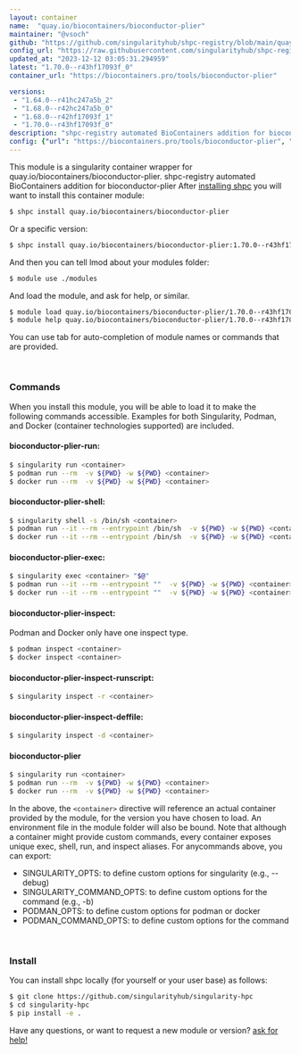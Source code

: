 ```yaml
---
layout: container
name:  "quay.io/biocontainers/bioconductor-plier"
maintainer: "@vsoch"
github: "https://github.com/singularityhub/shpc-registry/blob/main/quay.io/biocontainers/bioconductor-plier/container.yaml"
config_url: "https://raw.githubusercontent.com/singularityhub/shpc-registry/main/quay.io/biocontainers/bioconductor-plier/container.yaml"
updated_at: "2023-12-12 03:05:31.294959"
latest: "1.70.0--r43hf17093f_0"
container_url: "https://biocontainers.pro/tools/bioconductor-plier"

versions:
 - "1.64.0--r41hc247a5b_2"
 - "1.68.0--r42hc247a5b_0"
 - "1.68.0--r42hf17093f_1"
 - "1.70.0--r43hf17093f_0"
description: "shpc-registry automated BioContainers addition for bioconductor-plier"
config: {"url": "https://biocontainers.pro/tools/bioconductor-plier", "maintainer": "@vsoch", "description": "shpc-registry automated BioContainers addition for bioconductor-plier", "latest": {"1.70.0--r43hf17093f_0": "sha256:826184b83d0392ff93d137533956799acaadb26930b103cceb1a902e8e3b22bb"}, "tags": {"1.64.0--r41hc247a5b_2": "sha256:fa4633ab3af277edfe4106608abacdcccbb3d6532fa4ff60ce39b02870f769d7", "1.68.0--r42hc247a5b_0": "sha256:15f5125357a42e734a70e74c7f19473b119e9b4e09303d915f7e69822b245de7", "1.68.0--r42hf17093f_1": "sha256:5c025d4b0a145571a64593b75b8ac900cc1f11362f92c567ba62aaa98f53d2a5", "1.70.0--r43hf17093f_0": "sha256:826184b83d0392ff93d137533956799acaadb26930b103cceb1a902e8e3b22bb"}, "docker": "quay.io/biocontainers/bioconductor-plier"}
---
```


This module is a singularity container wrapper for quay.io/biocontainers/bioconductor-plier.
shpc-registry automated BioContainers addition for bioconductor-plier
After [installing shpc](#install) you will want to install this container module:


```bash
$ shpc install quay.io/biocontainers/bioconductor-plier
```

Or a specific version:

```bash
$ shpc install quay.io/biocontainers/bioconductor-plier:1.70.0--r43hf17093f_0
```

And then you can tell lmod about your modules folder:

```bash
$ module use ./modules
```

And load the module, and ask for help, or similar.

```bash
$ module load quay.io/biocontainers/bioconductor-plier/1.70.0--r43hf17093f_0
$ module help quay.io/biocontainers/bioconductor-plier/1.70.0--r43hf17093f_0
```

You can use tab for auto-completion of module names or commands that are provided.

<br>

### Commands

When you install this module, you will be able to load it to make the following commands accessible.
Examples for both Singularity, Podman, and Docker (container technologies supported) are included.

#### bioconductor-plier-run:

```bash
$ singularity run <container>
$ podman run --rm  -v ${PWD} -w ${PWD} <container>
$ docker run --rm  -v ${PWD} -w ${PWD} <container>
```

#### bioconductor-plier-shell:

```bash
$ singularity shell -s /bin/sh <container>
$ podman run --it --rm --entrypoint /bin/sh  -v ${PWD} -w ${PWD} <container>
$ docker run --it --rm --entrypoint /bin/sh  -v ${PWD} -w ${PWD} <container>
```

#### bioconductor-plier-exec:

```bash
$ singularity exec <container> "$@"
$ podman run --it --rm --entrypoint ""  -v ${PWD} -w ${PWD} <container> "$@"
$ docker run --it --rm --entrypoint ""  -v ${PWD} -w ${PWD} <container> "$@"
```

#### bioconductor-plier-inspect:

Podman and Docker only have one inspect type.

```bash
$ podman inspect <container>
$ docker inspect <container>
```

#### bioconductor-plier-inspect-runscript:

```bash
$ singularity inspect -r <container>
```

#### bioconductor-plier-inspect-deffile:

```bash
$ singularity inspect -d <container>
```



#### bioconductor-plier

```bash
$ singularity run <container>
$ podman run --rm  -v ${PWD} -w ${PWD} <container>
$ docker run --rm  -v ${PWD} -w ${PWD} <container>
```


In the above, the `<container>` directive will reference an actual container provided
by the module, for the version you have chosen to load. An environment file in the
module folder will also be bound. Note that although a container
might provide custom commands, every container exposes unique exec, shell, run, and
inspect aliases. For anycommands above, you can export:

 - SINGULARITY_OPTS: to define custom options for singularity (e.g., --debug)
 - SINGULARITY_COMMAND_OPTS: to define custom options for the command (e.g., -b)
 - PODMAN_OPTS: to define custom options for podman or docker
 - PODMAN_COMMAND_OPTS: to define custom options for the command

<br>

### Install

You can install shpc locally (for yourself or your user base) as follows:

```bash
$ git clone https://github.com/singularityhub/singularity-hpc
$ cd singularity-hpc
$ pip install -e .
```

Have any questions, or want to request a new module or version? [ask for help!](https://github.com/singularityhub/singularity-hpc/issues)